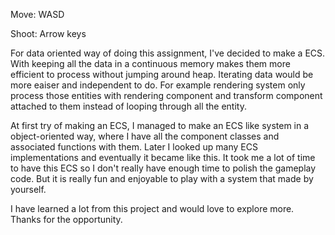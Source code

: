 Move: WASD

Shoot: Arrow keys

For data oriented way of doing this assignment, I've decided to make a ECS. With keeping all the data in a continuous memory makes them more efficient to process without jumping around heap. Iterating data would be more eaiser and independent to do. For example rendering system only process those entities with rendering component and transform component attached to them instead of looping through all the entity.

At first try of making an ECS, I managed to make an ECS like system in a object-oriented way, where I have all the component classes and associated functions with them. Later I looked up many ECS implementations and eventually it became like this. It took me a lot of time to have this ECS so I don't really have enough time to polish the gameplay code. But it is really fun and enjoyable to play with a system that made by yourself.

I have learned a lot from this project and would love to explore more. Thanks for the opportunity. 
